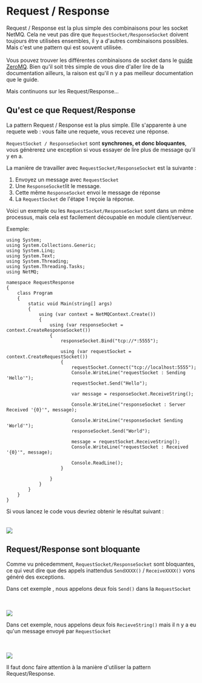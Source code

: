 Request / Response
=====

Request / Response est la plus simple des combinaisons pour les socket NetMQ. Cela ne veut pas dire que <code>RequestSocket/ResponseSocket</code> doivent toujours être utilisées ensembles, il y a d'autres combinaisons possibles. Mais c'est une pattern qui est souvent utilisée.
<br/>
<br/>
Vous pouvez trouver les différentes combinaisons de socket dans le <a href="http://zguide.zeromq.org/page:all" target="_blank">guide ZeroMQ</a>. Bien qu'il soit très simple de vous dire d'aller lire de la documentation ailleurs, la raison est qu'il n y a pas meilleur documentation que le guide. 

Mais continuons sur les Request/Response...




## Qu'est ce que Request/Response

La pattern Request / Response est la plus simple. Elle s'apparente à une requete web : vous faite une requete, vous recevez une réponse.

<code>RequestSocket / ResponseSocket</code> sont **synchrones, et donc bloquantes**, vous génèrerez une exception si vous essayer de lire plus de message qu'il y en a.

La manière de travailler avec <code>RequestSocket/ResponseSocket</code> est la suivante :

1. Envoyez un message avec <code>RequestSocket</code>
2. Une <code>ResponseSocket</code>lit le message.
3. Cette même <code>ResponseSocket</code> envoi le message de réponse
4. La <code>RequestSocket</code> de l'étape 1 reçoie la réponse.

Voici un exemple ou les <code>RequestSocket/ResponseSocket</code> sont dans un même processus, mais cela est facilement découpable en module client/serveur.

Exemple:

    using System;
    using System.Collections.Generic;
    using System.Linq;
    using System.Text;
    using System.Threading;
    using System.Threading.Tasks;
    using NetMQ;

    namespace RequestResponse
    {
        class Program
        {
            static void Main(string[] args)
            {
                using (var context = NetMQContext.Create())
                {
                    using (var responseSocket = context.CreateResponseSocket())
                    {
                        responseSocket.Bind("tcp://*:5555");

                        using (var requestSocket = context.CreateRequestSocket())
                        {
                            requestSocket.Connect("tcp://localhost:5555");
                            Console.WriteLine("requestSocket : Sending 'Hello'");
                            requestSocket.Send("Hello");

                            var message = responseSocket.ReceiveString();

                            Console.WriteLine("responseSocket : Server Received '{0}'", message);

                            Console.WriteLine("responseSocket Sending 'World'");
                            responseSocket.Send("World");

                            message = requestSocket.ReceiveString();
                            Console.WriteLine("requestSocket : Received '{0}'", message);

                            Console.ReadLine();
                        }

                    }
                }
            }
        }
    }


Si vous lancez le code vous devriez obtenir le résultat suivant :
<br/>
<br/>
<br/>
<img src="https://raw.githubusercontent.com/zeromq/netmq/master/docs/Images/RequestResponse.png"/>





## Request/Response sont bloquante

Comme vu précedemment, <code>RequestSocket/ResponseSocket</code> sont bloquantes, ce qui veut dire que des appels inattendus <code>SendXXXX()</code> / <code>ReceiveXXXX()</code> vons généré des exceptions.

Dans cet exemple , nous appelons deux fois <code>Send()</code> dans la <code>RequestSocket</code>

<br/>
<br/>
<img src="https://raw.githubusercontent.com/zeromq/netmq/master/docs/Images/RequestResponse2Sends.png"/>




Dans cet exemple, nous appelons deux fois <code>RecieveString()</code> mais il n y a eu qu'un message envoyé par <code>RequestSocket</code>


<br/>
<br/>
<img src="https://raw.githubusercontent.com/zeromq/netmq/master/docs/Images/RequestResponse2Receives.png"/>


Il faut donc faire attention à la manière d'utiliser la pattern Request/Response.

